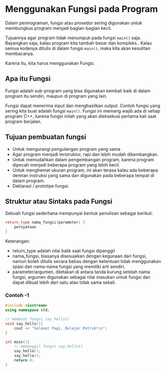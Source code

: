 # Menggunakan Fungsi pada Program
Dalam pemrograman, fungsi atau prosedur sering digunakan untuk membungkus program menjadi bagian-bagian kecil.

Tujuannya agar program tidak menumpuk pada fungsi `main()` saja.
Bayangkan saja, kalau program kita tambah besar dan kompleks..
Kalau semua kodenya ditulis di dalam fungsi `main()`, maka kita akan kesulitan membacanya.

Karena itu, kita harus menggunakan Fungsi.

## Apa itu Fungsi
Fungsi adalah sub-program yang bisa digunakan kembali baik di dalam program itu sendiri, maupun di program yang lain.

Fungsi dapat menerima input dan menghasilkan output.
Contoh fungsi yang sering kita buat adalah fungsi `main()`.
Fungsi ini memang wajib ada di setiap program C++, karena fungsi inilah yang akan dieksekusi pertama kali saat program berjalan.

## Tujuan pembuatan fungsi
- Untuk mengurangi pengulangan program yang sama
- Agar program menjadi terstruktur, rapi dan lebih mudah dikembangkan.
- Untuk memudahkan dalam pengembangan program, karena program dipecah menjadi beberapa program yang lebih kecil.
- Untuk menghemat ukuran program, ini akan terasa kalau ada beberapa deretan instruksi yang sama dan digunakan pada beberapa tempat di dalam program.
- Deklarasi / prototipe fungsi.


## Struktur atau Sintaks pada Fungsi
Sebuah fungsi sederhana mempunyai bentuk penulisan sebagai berikut:
```C++
return_type nama_fungsi(parameter) {
    pernyataan 
}
```
Keterangan:
- return_type adalah nilai balik saat fungsi dipanggil 
- nama_fungsi, biasanya disesuaikan dengan kegunaan dari fungsi, namun boleh ditulis secara bebas dengan ketentuan tidak menggunakan spasi dan nama-nama fungsi yang memiliki arti sendiri. 
- parameter/argumen, diletakan di antara tanda kurung setelah nama fungsi, argumen digunakan sebagai nilai masukan untuk fungsi dan dapat dibuat lebih dari satu atau tidak sama sekali.

### Contoh -1
```C++
#include <iostream>
using namespace std;

// membuat fungsi say_hello()
void say_hello(){
    cout << "Selamat Pagi, Belajar Petruk!\n";
}

int main(){
    // memanggil fungsi say_hello()
    say_hello();
    say_hello();
    return 0;
}
```
